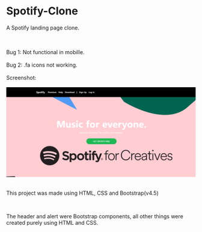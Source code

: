 # Spotify-Clone
<p>A Spotify landing page clone.</p><br> <br>
Bug 1: Not functional in mobille.
<br>
<br>
Bug 2: .fa icons not working.
<br>
<br>
Screenshot:
<br>
<br>
<img src="Screenshot.png">
<br>
<br>
<p>This project was made using HTML, CSS and Bootstrap(v4.5)</p>
<br>
<p>The header and alert were Bootstrap components, all other things were created purely using HTML and CSS.</p>
